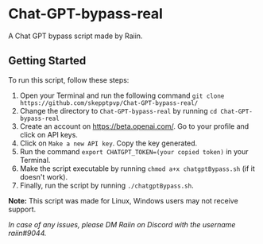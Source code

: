 # Chat-GPT-bypass-real
A Chat GPT bypass script made by Raiin.

## Getting Started
To run this script, follow these steps:
1. Open your Terminal and run the following command `git clone https://github.com/skepptpvp/Chat-GPT-bypass-real/`
2. Change the directory to `Chat-GPT-bypass-real` by running `cd Chat-GPT-bypass-real`
3. Create an account on https://beta.openai.com/. Go to your profile and click on API keys.
4. Click on `Make a new API key`. Copy the key generated.
5. Run the command `export CHATGPT_TOKEN=(your copied token)` in your Terminal.
6. Make the script executable by running `chmod a+x chatgptBypass.sh` (if it doesn't work).
7. Finally, run the script by running `./chatgptBypass.sh`.

**Note:** This script was made for Linux, Windows users may not receive support.

*In case of any issues, please DM Raiin on Discord with the username raiin#9044.*
